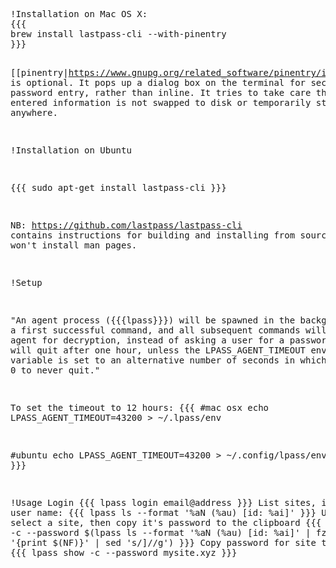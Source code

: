 <div title="Lastpass CLI" creator="YourName" modifier="YourName" created="201801020100" modified="201801160451" tags="Lastpass" changecount="13">
<pre>!Installation on Mac OS X:
{{{
brew install lastpass-cli --with-pinentry
}}}

[[pinentry|https://www.gnupg.org/related_software/pinentry/index.en.html]] is optional. It pops up a dialog box on the terminal for secure master password entry, rather than inline. It tries to take care that the entered information is not swapped to disk or temporarily stored anywhere.

!Installation on Ubuntu

{{{
sudo apt-get install lastpass-cli
}}}

NB: https://github.com/lastpass/lastpass-cli contains instructions for building and installing from source, but this won't install man pages.

!Setup

&quot;An agent process ({{{lpass}}}) will be spawned in the background on a first successful command, and all subsequent commands will use the agent for decryption, instead of asking a user for a password. The agent will quit after one hour, unless the LPASS_AGENT_TIMEOUT environment variable is set to an alternative number of seconds in which to quit, or 0 to never quit.&quot;

To set the timeout to 12 hours:
{{{
#mac osx
echo LPASS_AGENT_TIMEOUT=43200 &gt; ~/.lpass/env

#ubuntu
echo LPASS_AGENT_TIMEOUT=43200 &gt; ~/.config/lpass/env
}}}

!Usage
Login
{{{
lpass login email@address
}}}
List sites, including user name:
{{{
lpass ls --format '%aN (%au) [id: %ai]'
}}}
Use fzf to select a site, then copy it's password to the clipboard
{{{
lpass show -c --password $(lpass ls --format '%aN (%au) [id: %ai]' | fzf | awk '{print $(NF)}' | sed 's/\]//g')
}}}
Copy password for site to clipboard
{{{
lpass show -c --password mysite.xyz
}}}

</pre>
</div>
